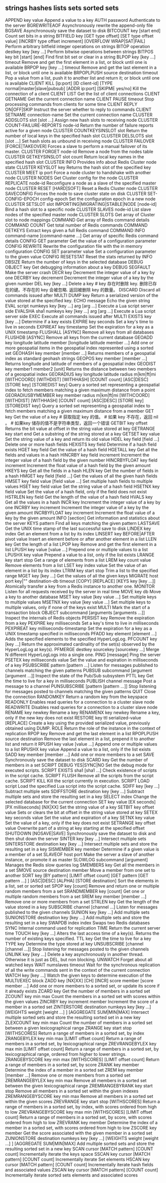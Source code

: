 strings 
hashes 
lists 
sets 
sorted sets
---
APPEND		key 		value 		Append a value to a key
AUTH 		password 			Authenticate to the server
BGREWRITEAOF 					Asynchronously rewrite the append-only file
BGSAVE 						Asynchronously save the dataset to disk
BITCOUNT 	key 	[start end] 		Count set bits in a string
BITFIELD 	key 	[GET 	type offset] 
			[SET 	type offset value] 
			[INCRBY type offset increment] 
			[OVERFLOW WRAP|SAT|FAIL] 
							Perform arbitrary bitfield integer operations on strings
BITOP 		operation destkey key [key ...] 	Perform bitwise operations between strings
BITPOS 		key bit [start] [end] 			Find first bit set or clear in a string
BLPOP 		key [key ...] timeout			Remove and get the first element in a list, or block until one is available
BRPOP 		key [key ...] timeout			Remove and get the last element in a list, or block until one is available
BRPOPLPUSH source destination timeout 			Pop a value from a list, push it to another list and return it; or block until one is available
CLIENT 		KILL 	[ip:port] 
			[ID client-id] 
			[TYPE normal|master|slave|pubsub] 
			[ADDR ip:port] 
			[SKIPME yes/no] 
							Kill the connection of a client
CLIENT LIST 						Get the list of client connections
CLIENT GETNAME 						Get the current connection name
CLIENT PAUSE timeout 					Stop processing commands from clients for some time
CLIENT REPLY ON|OFF|SKIP 				Instruct the server whether to reply to commands
CLIENT SETNAME connection-name 				Set the current connection name
CLUSTER ADDSLOTS slot [slot ...] 			Assign new hash slots to receiving node
CLUSTER COUNT-FAILURE-REPORTS node-id 			Return the number of failure reports active for a given node
CLUSTER COUNTKEYSINSLOT slot 				Return the number of local keys in the specified hash slot
CLUSTER DELSLOTS slot [slot ...] 			Set hash slots as unbound in receiving node
CLUSTER FAILOVER [FORCE|TAKEOVER] 			Forces a slave to perform a manual failover of its master.
CLUSTER FORGET node-id 					Remove a node from the nodes table
CLUSTER GETKEYSINSLOT slot count 			Return local key names in the specified hash slot
CLUSTER INFO 						Provides info about Redis Cluster node state
CLUSTER KEYSLOT key 					Returns the hash slot of the specified key
CLUSTER MEET ip port 					Force a node cluster to handshake with another node
CLUSTER NODES 						Get Cluster config for the node
CLUSTER REPLICATE node-id 				Reconfigure a node as a slave of the specified master node
CLUSTER RESET [HARD|SOFT] 				Reset a Redis Cluster node
CLUSTER SAVECONFIG 					Forces the node to save cluster state on disk
CLUSTER SET-CONFIG-EPOCH config-epoch 			Set the configuration epoch in a new node
CLUSTER SETSLOT slot IMPORTING|MIGRATING|STABLE|NODE [node-id] 		Bind a hash slot to a specific node
CLUSTER SLAVES node-id 					List slave nodes of the specified master node
CLUSTER SLOTS 						Get array of Cluster slot to node mappings
COMMAND 						Get array of Redis command details
COMMAND COUNT 						Get total number of Redis commands
COMMAND GETKEYS 					Extract keys given a full Redis command
COMMAND INFO command-name [command-name ...] 		Get array of specific Redis command details
CONFIG GET parameter 					Get the value of a configuration parameter
CONFIG REWRITE 						Rewrite the configuration file with the in memory configuration
CONFIG SET parameter value 				Set a configuration parameter to the given value
CONFIG RESETSTAT 					Reset the stats returned by INFO
DBSIZE 							Return the number of keys in the selected database
DEBUG OBJECT key 					Get debugging information about a key
DEBUG SEGFAULT 						Make the server crash
DECR key 						Decrement the integer value of a key by one
DECRBY key decrement 					Decrement the integer value of a key by the given number
DEL key [key ...] 					Delete a key	# key 存在时删除 key. 删除已存在的键。不存在的 key 会被忽略. 返回被删除 key 的数量。 
DISCARD 						Discard all commands issued after MULTI
DUMP key 						Return a serialized version of the value stored at the specified key.
ECHO message 						Echo the given string
EVAL script numkeys key [key ...] arg [arg ...] 	Execute a Lua script server side
EVALSHA sha1 numkeys key [key ...] arg [arg ...] 	Execute a Lua script server side
EXEC 							Execute all commands issued after MULTI
EXISTS key [key ...] 					Determine if a key exists
EXPIRE key seconds 					Set a key's time to live in seconds
EXPIREAT key timestamp 					Set the expiration for a key as a UNIX timestamp
FLUSHALL [ASYNC] 					Remove all keys from all databases
FLUSHDB [ASYNC] 					Remove all keys from the current database
GEOADD 	key longitude latitude member [longitude latitude member ...] 		Add one or more geospatial items in the geospatial index represented using a sorted set
GEOHASH key member [member ...] 			Returns members of a geospatial index as standard geohash strings
GEOPOS key member [member ...] 				Returns longitude and latitude of members of a geospatial index
GEODIST key member1 member2 [unit] 			Returns the distance between two members of a geospatial index
GEORADIUS key longitude latitude radius m|km|ft|mi 
	[WITHCOORD] 
	[WITHDIST] 
	[WITHHASH] 
	[COUNT count] 
	[ASC|DESC] 
	[STORE key] 
	[STOREDIST key] 
				Query a sorted set representing a geospatial index to fetch members matching a given maximum distance from a point
GEORADIUSBYMEMBER key member radius m|km|ft|mi 
	[WITHCOORD] 
	[WITHDIST] 
	[WITHHASH] 
	[COUNT count] 
	[ASC|DESC] 
	[STORE key] 
	[STOREDIST key] 
				Query a sorted set representing a geospatial index to fetch members matching a given maximum distance from a member
GET key 						Get the value of a key 		# 获取指定 key 的值。
											# 如果 key 不存在，返回 nil 。
											# 如果key 储存的值不是字符串类型，返回一个错误
GETBIT key offset 					Returns the bit value at offset in the string value stored at key
GETRANGE key start end 					Get a substring of the string stored at a key
GETSET key value 					Set the string value of a key and return its old value
HDEL key field [field ...] 				Delete one or more hash fields
HEXISTS key field 					Determine if a hash field exists
HGET key field 						Get the value of a hash field
HGETALL key 						Get all the fields and values in a hash
HINCRBY key field increment 				Increment the integer value of a hash field by the given number
HINCRBYFLOAT key field increment 			Increment the float value of a hash field by the given amount
HKEYS key 						Get all the fields in a hash
HLEN key 						Get the number of fields in a hash
HMGET key field [field ...] 				Get the values of all the given hash fields
HMSET key field value [field value ...] 		Set multiple hash fields to multiple values
HSET key field value 					Set the string value of a hash field
HSETNX key field value 					Set the value of a hash field, only if the field does not exist
HSTRLEN key field 					Get the length of the value of a hash field
HVALS key 						Get all the values in a hash
INCR key 						Increment the integer value of a key by one
INCRBY 		key increment 				Increment the integer value of a key by the given amount
INCRBYFLOAT 	key increment 				Increment the float value of a key by the given amount
INFO [section] 						Get information and statistics about the server
KEYS pattern 						Find all keys matching the given pattern
LASTSAVE 						Get the UNIX time stamp of the last successful save to disk
LINDEX key index 					Get an element from a list by its index
LINSERT key BEFORE|AFTER pivot value 			Insert an element before or after another element in a list
LLEN key 						Get the length of a list
LPOP key 						Remove and get the first element in a list
LPUSH key value [value ...] 				Prepend one or multiple values to a list
LPUSHX key value 					Prepend a value to a list, only if the list exists
LRANGE key start stop 					Get a range of elements from a list
LREM key count value 					Remove elements from a list
LSET key index value 					Set the value of an element in a list by its index
LTRIM key start stop 					Trim a list to the specified range
MGET key [key ...] 					Get the values of all the given keys
MIGRATE host port key|"" destination-db timeout 
	[COPY] 
	[REPLACE] 
	[KEYS key [key ...]] 				
							Atomically transfer a key from a Redis instance to another one.
MONITOR 						Listen for all requests received by the server in real time
MOVE key db 						Move a key to another database
MSET key value [key value ...] 				Set multiple keys to multiple values
MSETNX key value [key value ...] 			Set multiple keys to multiple values, only if none of the keys exist
MULTI 							Mark the start of a transaction block
OBJECT subcommand [arguments [arguments ...]] 		Inspect the internals of Redis objects
PERSIST key 						Remove the expiration from a key
PEXPIRE key milliseconds 				Set a key's time to live in milliseconds
PEXPIREAT key milliseconds-timestamp 			Set the expiration for a key as a UNIX timestamp specified in milliseconds
PFADD key element [element ...] 			Adds the specified elements to the specified HyperLogLog.
PFCOUNT key [key ...] 					Return the approximated cardinality of the set(s) observed by the HyperLogLog at key(s).
PFMERGE destkey sourcekey [sourcekey ...] 		Merge N different HyperLogLogs into a single one.
PING [message] 						Ping the server
PSETEX key milliseconds value 				Set the value and expiration in milliseconds of a key
PSUBSCRIBE pattern [pattern ...] 			Listen for messages published to channels matching the given patterns
PUBSUB subcommand [argument [argument ...]] 		Inspect the state of the Pub/Sub subsystem
PTTL key 						Get the time to live for a key in milliseconds
PUBLISH channel message 				Post a message to a channel
PUNSUBSCRIBE [pattern [pattern ...]] 			Stop listening for messages posted to channels matching the given patterns
QUIT 							Close the connection
RANDOMKEY 						Return a random key from the keyspace
READONLY 						Enables read queries for a connection to a cluster slave node
READWRITE 						Disables read queries for a connection to a cluster slave node
RENAME key newkey 					Rename a key
RENAMENX key newkey 					Rename a key, only if the new key does not exist
RESTORE key ttl serialized-value [REPLACE] 		Create a key using the provided serialized value, previously obtained using DUMP.
ROLE 							Return the role of the instance in the context of replication
RPOP key 						Remove and get the last element in a list
RPOPLPUSH source destination 				Remove the last element in a list, prepend it to another list and return it
RPUSH key value [value ...] 				Append one or multiple values to a list
RPUSHX key value 					Append a value to a list, only if the list exists
SADD key member [member ...] 				Add one or more members to a set
SAVE 							Synchronously save the dataset to disk
SCARD key 						Get the number of members in a set
SCRIPT 							DEBUG YES|SYNC|NO Set the debug mode for executed scripts.
SCRIPT EXISTS sha1 [sha1 ...] 				Check existence of scripts in the script cache.
SCRIPT FLUSH 						Remove all the scripts from the script cache.
SCRIPT KILL 						Kill the script currently in execution.
SCRIPT LOAD script 					Load the specified Lua script into the script cache.
SDIFF key [key ...] 					Subtract multiple sets
SDIFFSTORE destination key [key ...] 			Subtract multiple sets and store the resulting set in a key
SELECT index 						Change the selected database for the current connection
SET key value 
	[EX seconds] 
	[PX milliseconds] 
	[NX|XX] 
							Set the string value of a key
SETBIT key offset value 				Sets or clears the bit at offset in the string value stored at key
SETEX key seconds value 				Set the value and expiration of a key
SETNX key value 					Set the value of a key, only if the key does not exist
SETRANGE key offset value 				Overwrite part of a string at key starting at the specified offset
SHUTDOWN [NOSAVE|SAVE] 					Synchronously save the dataset to disk and then shut down the server
SINTER key [key ...] 					Intersect multiple sets
SINTERSTORE destination key [key ...] 			Intersect multiple sets and store the resulting set in a key
SISMEMBER key member 					Determine if a given value is a member of a set
SLAVEOF host port 					Make the server a slave of another instance, or promote it as master
SLOWLOG subcommand [argument] 				Manages the Redis slow queries log
SMEMBERS key 						Get all the members in a set
SMOVE source destination member 			Move a member from one set to another
SORT key 
	[BY pattern] 
	[LIMIT offset count] 
	[GET pattern 
		[GET pattern ...]
	] 
	[ASC|DESC] 
	[ALPHA] 
	[STORE destination] 
							Sort the elements in a list, set or sorted set
SPOP key [count] 					Remove and return one or multiple random members from a set
SRANDMEMBER key [count] 				Get one or multiple random members from a set
SREM key member [member ...] 				Remove one or more members from a set
STRLEN key 						Get the length of the value stored in a key
SUBSCRIBE channel [channel ...] 			Listen for messages published to the given channels
SUNION key [key ...] 					Add multiple sets
SUNIONSTORE destination key [key ...] 			Add multiple sets and store the resulting set in a key
SWAPDB index index 					Swaps two Redis databases
SYNC 							Internal command used for replication
TIME 							Return the current server time
TOUCH key [key ...] 					Alters the last access time of a key(s). Returns the number of existing keys specified.
TTL key 						Get the time to live for a key
TYPE key 						Determine the type stored at key
UNSUBSCRIBE [channel [channel ...]] 			Stop listening for messages posted to the given channels
UNLINK key [key ...] 					Delete a key asynchronously in another thread. Otherwise it is just as DEL, but non blocking.
UNWATCH 						Forget about all watched keys
WAIT numslaves timeout 					Wait for the synchronous replication of all the write commands sent in the context of the current connection
WATCH key [key ...] 					Watch the given keys to determine execution of the MULTI/EXEC block
ZADD key 
	[NX|XX] 
	[CH] 
	[INCR] 
	score member 
	[score member ...] 
							Add one or more members to a sorted set, or update its score if it already exists
ZCARD key 						Get the number of members in a sorted set
ZCOUNT key min max 					Count the members in a sorted set with scores within the given values
ZINCRBY key increment member 				Increment the score of a member in a sorted set
ZINTERSTORE destination numkeys key 
	[key ...] 
	[WEIGHTS weight 
		[weight ...]
	] 
	[AGGREGATE SUM|MIN|MAX] 
							Intersect multiple sorted sets and store the resulting sorted set in a new key
ZLEXCOUNT key min max 					Count the number of members in a sorted set between a given lexicographical range
ZRANGE key start stop [WITHSCORES] 			Return a range of members in a sorted set, by index
ZRANGEBYLEX key min max [LIMIT offset count] 		Return a range of members in a sorted set, by lexicographical range
ZREVRANGEBYLEX key max min [LIMIT offset count] 	Return a range of members in a sorted set, by lexicographical range, ordered from higher to lower strings.
ZRANGEBYSCORE key min max [WITHSCORES] [LIMIT offset count] Return a range of members in a sorted set, by score
ZRANK key member 					Determine the index of a member in a sorted set
ZREM key member [member ...] 				Remove one or more members from a sorted set
ZREMRANGEBYLEX key min max 				Remove all members in a sorted set between the given lexicographical range
ZREMRANGEBYRANK key start stop 				Remove all members in a sorted set within the given indexes
ZREMRANGEBYSCORE key min max 				Remove all members in a sorted set within the given scores
ZREVRANGE key start stop [WITHSCORES] 			Return a range of members in a sorted set, by index, with scores ordered from high to low
ZREVRANGEBYSCORE key max min 
	[WITHSCORES] 
	[LIMIT offset count] 
							Return a range of members in a sorted set, by score, with scores ordered from high to low
ZREVRANK key member 					Determine the index of a member in a sorted set, with scores ordered from high to low
ZSCORE key member 					Get the score associated with the given member in a sorted set
ZUNIONSTORE destination numkeys key 
	[key ...] 
	[WEIGHTS weight 
		[weight ...]
	] 
	[AGGREGATE SUM|MIN|MAX] 
							Add multiple sorted sets and store the resulting sorted set in a new key
SCAN cursor 
	[MATCH pattern] 
	[COUNT count] 					Incrementally iterate the keys space
SSCAN key cursor 
	[MATCH pattern] 
	[COUNT count] 
							Incrementally iterate Set elements
HSCAN key cursor 
	[MATCH pattern] 
	[COUNT count] 
							Incrementally iterate hash fields and associated values
ZSCAN key cursor 
	[MATCH pattern] 
	[COUNT count] 
							Incrementally iterate sorted sets elements and associated scores


